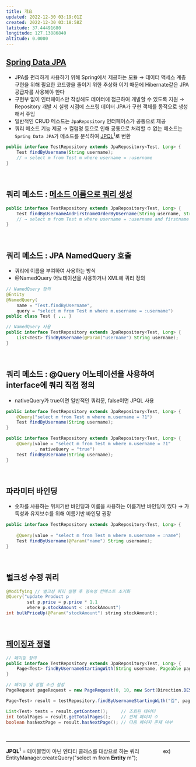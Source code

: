 ```yaml
---
title: 개요
updated: 2022-12-30 03:19:01Z
created: 2022-12-30 03:18:58Z
latitude: 37.44491680
longitude: 127.13886840
altitude: 0.0000
---
```


## [Spring Data JPA](https://docs.spring.io/spring-data/jpa/docs/current/api/org/springframework/data/jpa/repository/JpaRepository.html)
- JPA를 편리하게 사용하기 위해 Spring에서 제공하는 모듈
  → 데이터 액세스 계층 구현을 위해 필요한 코드량을 줄이기 위한 추상화 이기 때문에 Hibernate같은 JPA 공급자를 사용해야 한다
- 구현부 없이 인터페이스만 작성해도 데이터에 접근하여 개발할 수 있도록 지원
  → Repository 개발 시 실행 시점에 스프링 데이터 JPA가 구현 객체를 동적으로 생성해서 주입
- 일반적인 CRUD 메소드는 `JpaRepository` 인터페이스가 공통으로 제공
- 쿼리 메소드 기능 제공
  → 컬럼명 등으로 인해 공통으로 처리할 수 없는 메소드는 `Spring Data JPA`가 메소드를 분석하여 <ins>JPQL</ins><sup>1</sup>로 변환
```java
public interface TestRepository extends JpaRepository<Test, Long> {
	Test findByUsername(String username);
	// → select m from Test m where username = :username
}
```
<br>

## 쿼리 메소드 : [메소드 이름으로 쿼리 생성](https://docs.spring.io/spring-data/jpa/docs/1.8.0.RELEASE/reference/html/#jpa.repositories)
```java
public interface TestRepository extends JpaRepository<Test, Long> {
	Test findByUsernameAndFirstnameOrderByUsername(String username, String firstname);
	// → select m from Test m where username = :username and firstname = :firstname order by :username
}
```
<br>

## 쿼리 메소드 : JPA NamedQuery 호출
- 쿼리에 이름을 부여하여 사용하는 방식
- @NamedQuery 어노테이션을 사용하거나 XML에 쿼리 정의
```java
// NamedQuery 정의
@Entity
@NamedQuery(
	name = "Test.findByUsername",
	query = "select m from Test m where m.username = :username")
public class Test { ... }
```
```java
// NamedQuery 사용
public interface TestRepository extends JpaRepository<Test, Long> {
	List<Test> findByUsername(@Param("username") String username);
}
```
<br>

## 쿼리 메소드 : @Query 어노테이션을 사용하여 interface에 쿼리 직접 정의
- nativeQuery가 true이면 일반적인 쿼리문, false이면 JPQL 사용
```java
public interface TestRepository extends JpaRepository<Test, Long> {
	@Query("select m from Test m where m.username = ?1")
	Test findByUsername(String username);
}
```
```java
public interface TestRepository extends JpaRepository<Test, Long> {
	@Query(value = "select m from Test m where m.username = ?1"
		   , nativeQuery = "true")
	Test findByUsername(String username);
}
```
<br>

## 파라미터 바인딩
- 숫자를 사용하는 위치기반 바인딩과 이름을 사용하는 이름기반 바인딩이 있다
 → 가독성과 유지보수를 위해 이름기반 바인딩 권장
```java
public interface TestRepository extends JpaRepository<Test, Long> {
             
    @Query(value = "select m from Test m where m.username = :name")
    Test findByUsername(@Param("name") String username);
}
```
<br>

## 벌크성 수정 쿼리
```java
@Modifying // 벌크성 쿼리 실행 후 영속성 컨텍스트 초기화
@Query("update Product p
        set p.price = p.price * 1.1
        where p.stockAmount < :stockAmount")
int bulkPriceUp(@Param("stockAmount") string stockAmount);
```
<br>

## [페이징과 정렬](https://docs.spring.io/spring-data/commons/docs/current/api/org/springframework/data/domain/PageImpl.html)
```java
// 페이징 정의
public interface TestRepository extends JpaRepository<Test, Long> {
	Page<Test> findByUsernameStartingWith(String username, Pageable pageable);
}
```
```java
// 페이징 및 정렬 조건 설정
PageRequest pageRequest = new PageRequest(0, 10, new Sort(Direction.DESC, "username"));

Page<Test> result = testRepository.findByUsernameStartingWith("김", pageRequest);

List<Test> tests = result.getContent();		// 조회된 데이터
int totalPages = result.getTotalPages();	// 전체 페이지 수
boolean hasNextPage = result.hasNextPage();	// 다음 페이지 존재 여부
```
<br>

---
**JPQL**<sup>1</sup> = 테이블명이 아닌 엔티티 클래스를 대상으로 하는 쿼리
&emsp;&emsp;&emsp;&nbsp;&nbsp;&nbsp;&nbsp; ex) EntityManager.createQuery("select m from **Entity** m");